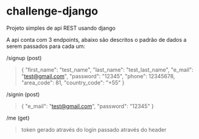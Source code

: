 # challenge-django
Projeto simples de api REST usando django 

A api conta com 3 endpoints, abaixo são descritos o padrão de dados a serem passados para cada um:

/signup (post)

>{
>       "first_name": "test_name",
>       "last_name": "test_last_name",
>       "e_mail": "test@gmail.com",
>       "password": "12345",
>	"phone": 12345678,
>	"area_code": 81,
>	"country_code": "+55"
>}

/signin (post)

>{
>        "e_mail": "test@gmail.com",
>        "password": "12345"
>}

/me (get)
> token gerado através do login passado através do header

